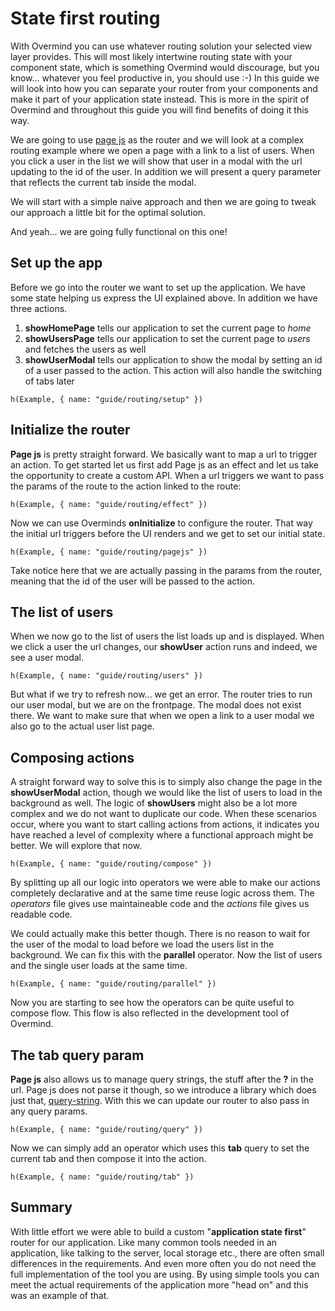 # State first routing

With Overmind you can use whatever routing solution your selected view layer provides. This will most likely intertwine routing state with your component state, which is something Overmind would discourage, but you know... whatever you feel productive in, you should use :-) In this guide we will look into how you can separate your router from your components and make it part of your application state instead. This is more in the spirit of Overmind and throughout this guide you will find benefits of doing it this way.

We are going to use [page js](https://www.npmjs.com/package/page) as the router and we will look at a complex routing example where we open a page with a link to a list of users. When you click a user in the list we will show that user in a modal with the url updating to the id of the user. In addition we will present a query parameter that reflects the current tab inside the modal.

We will start with a simple naive approach and then we are going to tweak our approach a little bit for the optimal solution.

And yeah... we are going fully functional on this one!

## Set up the app

Before we go into the router we want to set up the application. We have some state helping us express the UI explained above. In addition we have three actions.

1. **showHomePage** tells our application to set the current page to *home*
2. **showUsersPage** tells our application to set the current page to *users* and fetches the users as well
3. **showUserModal** tells our application to show the modal by setting an id of a user passed to the action. This action will also handle the switching of tabs later


```marksy
h(Example, { name: "guide/routing/setup" })
```

## Initialize the router

**Page js** is pretty straight forward. We basically want to map a url to trigger an action. To get started let us first add Page js as an effect and let us take the opportunity to create a custom API. When a url triggers we want to pass the params of the route to the action linked to the route:

```marksy
h(Example, { name: "guide/routing/effect" })
```

Now we can use Overminds **onInitialize** to configure the router. That way the initial url triggers before the UI renders and we get to set our initial state.

```marksy
h(Example, { name: "guide/routing/pagejs" })
```

Take notice here that we are actually passing in the params from the router, meaning that the id of the user will be passed to the action.

## The list of users

When we now go to the list of users the list loads up and is displayed. When we click a user the url changes, our **showUser** action runs and indeed, we see a user modal.


```marksy
h(Example, { name: "guide/routing/users" })
```


But what if we try to refresh now... we get an error. The router tries to run our user modal, but we are on the frontpage. The modal does not exist there. We want to make sure that when we open a link to a user modal we also go to the actual user list page.

## Composing actions

A straight forward way to solve this is to simply also change the page in the **showUserModal** action, though we would like the list of users to load in the background as well. The logic of **showUsers** might also be a lot more complex and we do not want to duplicate our code. When these scenarios occur, where you want to start calling actions from actions, it indicates you have reached a level of complexity where a functional approach might be better. We will explore that now. 

```marksy
h(Example, { name: "guide/routing/compose" })
```

By splitting up all our logic into operators we were able to make our actions completely declarative and at the same time reuse logic across them. The *operators* file gives use maintaineable code and the *actions* file gives us readable code.

We could actually make this better though. There is no reason to wait for the user of the modal to load before we load the users list in the background. We can fix this with the **parallel** operator. Now the list of users and the single user loads at the same time.

```marksy
h(Example, { name: "guide/routing/parallel" })
```

Now you are starting to see how the operators can be quite useful to compose flow. This flow is also reflected in the development tool of Overmind.

## The tab query param

**Page js** also allows us to manage query strings, the stuff after the **?** in the url. Page js does not parse it though, so we introduce a library which does just that, [query-string](https://www.npmjs.com/package/query-string). With this we can update our router to also pass in any query params.


```marksy
h(Example, { name: "guide/routing/query" })
```

Now we can simply add an operator which uses this **tab** query to set the current tab and then compose it into the action.

```marksy
h(Example, { name: "guide/routing/tab" })
```


## Summary

With little effort we were able to build a custom "**application state first**" router for our application. Like many common tools needed in an application, like talking to the server, local storage etc., there are often small differences in the requirements. And even more often you do not need the full implementation of the tool you are using. By using simple tools you can meet the actual requirements of the application more "head on" and this was an example of that.